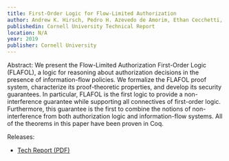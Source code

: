 ```yaml
---
title: First-Order Logic for Flow-Limited Authorization
author: Andrew K. Hirsch, Pedro H. Azevedo de Amorim, Ethan Cecchetti, Ross Tate, and Owen Arden
publishedin: Cornell University Technical Report 
location: N/A
year: 2019
publisher: Cornell University
---
```


Abstract: We present the Flow-Limited Authorization First-Order Logic (FLAFOL), a logic for reasoning about authorization decisions in the presence of information-flow policies. We formalize the FLAFOL proof system, characterize its proof-theoretic properties, and develop its security guarantees. In particular, FLAFOL is the first logic to provide a non-interference guarantee while supporting all connectives of first-order logic. Furthermore, this guarantee is the first to combine the notions of non-interference from both authorization logic and information-flow systems. All of the theorems in this paper have been proven in Coq.

Releases: 
- [Tech Report (PDF)](/publications/first_order_logic_for_flow_limited_authorization_tr.pdf)

